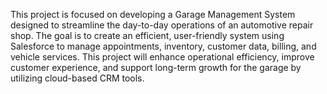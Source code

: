 This project is focused on developing a Garage Management System designed to streamline the day-to-day operations of an automotive repair shop. The goal is to create an efficient, user-friendly system using Salesforce to manage appointments, inventory, customer data, billing, and vehicle services. This project will enhance operational efficiency, improve customer experience, and support long-term growth for the garage by utilizing cloud-based CRM tools.
 

